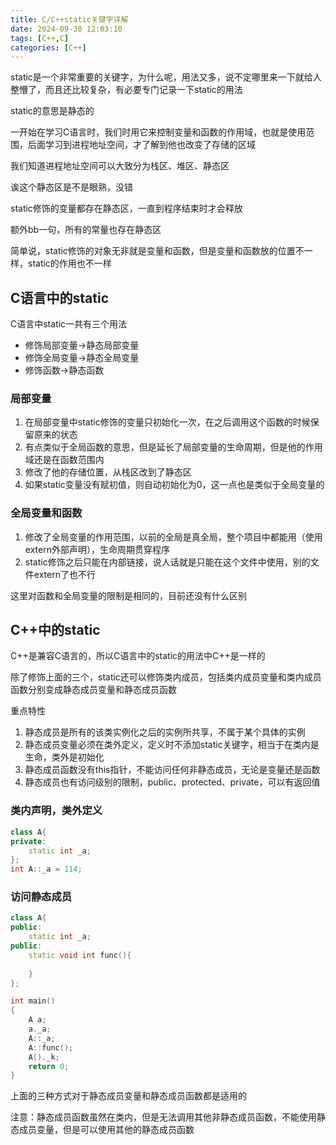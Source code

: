 ```yaml
---
title: C/C++static关键字详解
date: 2024-09-30 12:03:10
tags: [C++,C]
categories: [C++]
---
```


static是一个非常重要的关键字，为什么呢，用法又多，说不定哪里来一下就给人整懵了，而且还比较复杂，有必要专门记录一下static的用法

static的意思是静态的

一开始在学习C语言时，我们时用它来控制变量和函数的作用域，也就是使用范围，后面学习到进程地址空间，才了解到他也改变了存储的区域

我们知道进程地址空间可以大致分为栈区、堆区、静态区

诶这个静态区是不是眼熟，没错

static修饰的变量都存在静态区，一直到程序结束时才会释放

额外bb一句，所有的常量也存在静态区

简单说，static修饰的对象无非就是变量和函数，但是变量和函数放的位置不一样，static的作用也不一样

## C语言中的static

C语言中static一共有三个用法

+ 修饰局部变量->静态局部变量
+ 修饰全局变量->静态全局变量
+ 修饰函数->静态函数

### 局部变量

1. 在局部变量中static修饰的变量只初始化一次，在之后调用这个函数的时候保留原来的状态
2. 有点类似于全局函数的意思，但是延长了局部变量的生命周期，但是他的作用域还是在函数范围内
3. 修改了他的存储位置，从栈区改到了静态区
4. 如果static变量没有赋初值，则自动初始化为0，这一点也是类似于全局变量的

### 全局变量和函数

1. 修改了全局变量的作用范围，以前的全局是真全局，整个项目中都能用（使用extern外部声明），生命周期贯穿程序
2. static修饰之后只能在内部链接，说人话就是只能在这个文件中使用，别的文件extern了也不行

这里对函数和全局变量的限制是相同的，目前还没有什么区别

## C++中的static

C++是兼容C语言的，所以C语言中的static的用法中C++是一样的

除了修饰上面的三个，static还可以修饰类内成员，包括类内成员变量和类内成员函数分别变成静态成员变量和静态成员函数

重点特性

1. 静态成员是所有的该类实例化之后的实例所共享，不属于某个具体的实例
2. 静态成员变量必须在类外定义，定义时不添加static关键字，相当于在类内是生命，类外是初始化
3. 静态成员函数没有this指针，不能访问任何非静态成员，无论是变量还是函数
4. 静态成员也有访问级别的限制，public、protected、private，可以有返回值

### 类内声明，类外定义

```cpp
class A{
private:
    static int _a;
};
int A::_a = 114;
```

### 访问静态成员

```cpp
class A{
public:
    static int _a;
public:
    static void int func(){
        
    }
};

int main()
{
    A a;
    a._a;
    A::_a;
    A::func();
    A()._k;
    return 0;
}
```

上面的三种方式对于静态成员变量和静态成员函数都是适用的

注意：静态成员函数虽然在类内，但是无法调用其他非静态成员函数，不能使用静态成员变量，但是可以使用其他的静态成员函数

